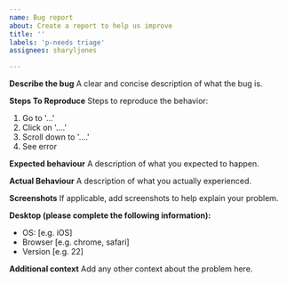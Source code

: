 ```yaml
---
name: Bug report
about: Create a report to help us improve
title: ''
labels: 'p-needs triage'
assignees: sharyljones

---
```


**Describe the bug**
A clear and concise description of what the bug is.

**Steps To Reproduce**
Steps to reproduce the behavior:
1. Go to '...'
2. Click on '....'
3. Scroll down to '....'
4. See error

**Expected behaviour**
A description of what you expected to happen.

**Actual Behaviour**
A description of what you actually experienced.

**Screenshots**
If applicable, add screenshots to help explain your problem.

**Desktop (please complete the following information):**
 - OS: [e.g. iOS]
 - Browser [e.g. chrome, safari]
 - Version [e.g. 22]


**Additional context**
Add any other context about the problem here.

